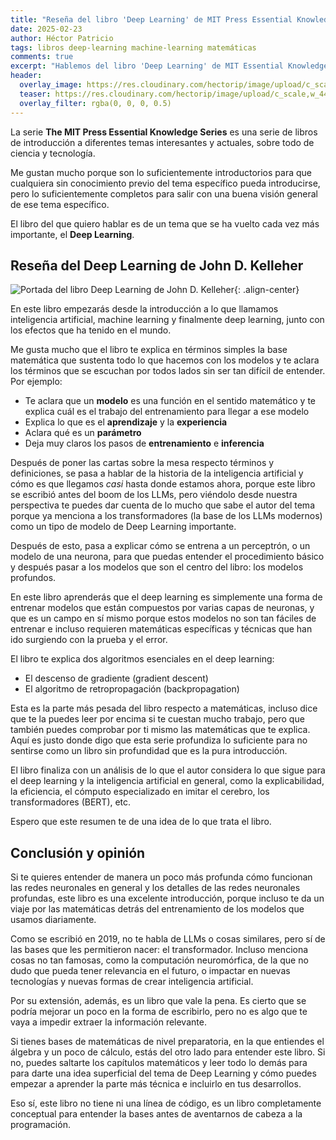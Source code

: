 ```yaml
---
title: "Reseña del libro 'Deep Learning' de MIT Press Essential Knowledge Series"
date: 2025-02-23
author: Héctor Patricio
tags: libros deep-learning machine-learning matemáticas
comments: true
excerpt: "Hablemos del libro 'Deep Learning' de MIT Essential Knowledge Series, una introducción suficiente al tema."
header:
  overlay_image: https://res.cloudinary.com/hectorip/image/upload/c_scale,w_1440/v1740316729/daniele-levis-pelusi-1UT5e8z0x-s-unsplash_o9pag2.jpg
  teaser: https://res.cloudinary.com/hectorip/image/upload/c_scale,w_440/v1740316729/daniele-levis-pelusi-1UT5e8z0x-s-unsplash_o9pag2.jpg
  overlay_filter: rgba(0, 0, 0, 0.5)
---
```


La serie **The MIT Press Essential Knowledge Series** es una serie de libros de introducción
a diferentes temas interesantes y actuales, sobre todo de ciencia y tecnología.

Me gustan mucho porque son lo suficientemente introductorios para que cualquiera
sin conocimiento previo del tema específico pueda introducirse, pero lo suficientemente
completos para salir con una buena visión general de ese tema específico.

El libro del que quiero hablar es de un tema que se ha vuelto cada vez más importante,
el **Deep Learning**.

## Reseña del Deep Learning de John D. Kelleher

![Portada del libro Deep Learning de John D. Kelleher](https://res.cloudinary.com/hectorip/image/upload/v1740318616/Deep_learning_csd5gy.jpg){: .align-center}

En este libro empezarás desde la introducción a lo que llamamos inteligencia artificial,
machine learning y finalmente deep learning, junto con los efectos que ha tenido en el mundo.

Me gusta mucho que el libro te explica en términos simples la base matemática que sustenta
todo lo que hacemos con los modelos y te aclara los términos que se escuchan por todos lados
sin ser tan difícil de entender. Por ejemplo:

- Te aclara que un **modelo** es una función en el sentido matemático y te explica cuál es el
trabajo del entrenamiento para llegar a ese modelo
- Explica lo que es el **aprendizaje** y la **experiencia**
- Aclara qué es un **parámetro**
- Deja muy claros los pasos de **entrenamiento** e **inferencia**

Después de poner las cartas sobre la mesa respecto términos y definiciones, se pasa a hablar
de la historia de la inteligencia artificial y cómo es que llegamos _casi_ hasta donde estamos
ahora, porque este libro se escribió antes del boom de los LLMs, pero viéndolo desde nuestra
perspectiva te puedes dar cuenta de lo mucho que sabe el autor del tema porque ya menciona
a los transformadores (la base de los LLMs modernos) como un tipo de modelo de Deep Learning importante.

Después de esto, pasa a explicar cómo se entrena a un perceptrón, o un modelo de una neurona,
para que puedas entender el procedimiento básico y después pasar a los modelos que son
el centro del libro: los modelos profundos.

En este libro aprenderás que el deep learning es simplemente una forma de entrenar modelos
que están compuestos por varias capas de neuronas, y que es un campo en sí mismo porque
estos modelos no son tan fáciles de entrenar e incluso requieren matemáticas específicas y
técnicas que han ido surgiendo con la prueba y el error.

El libro te explica dos algoritmos esenciales en el deep learning:

- El descenso de gradiente (gradient descent)
- El algoritmo de retropropagación (backpropagation)

Esta es la parte más pesada del libro respecto a matemáticas, incluso dice que te la puedes
leer por encima si te cuestan mucho trabajo, pero que también puedes comprobar por ti
mismo las matemáticas que te explica. Aquí es justo donde digo que esta serie profundiza
lo suficiente para no sentirse como un libro sin profundidad que es la pura introducción.

El libro finaliza con un análisis de lo que el autor considera lo que sigue para el deep learning
y la inteligencia artificial en general, como la explicabilidad, la eficiencia, el cómputo
especializado en imitar el cerebro, los transformadores (BERT), etc.

Espero que este resumen te de una idea de lo que trata el libro.

## Conclusión y opinión

Si te quieres entender de manera un poco más profunda cómo funcionan las redes
neuronales en general y los detalles de las redes neuronales profundas, este
libro es una excelente introducción, porque incluso te da un viaje por las matemáticas
detrás del entrenamiento de los modelos que usamos diariamente.

Como se escribió en 2019, no te habla de LLMs o cosas similares, pero sí de las
bases que les permitieron nacer: el transformador. Incluso menciona cosas no tan
famosas, como la computación neuromórfica, de la que no dudo que pueda
tener relevancia en el futuro, o impactar en nuevas tecnologías y nuevas formas
de crear inteligencia artificial.

Por su extensión, además, es un libro que vale la pena. Es cierto que se podría
mejorar un poco en la forma de escribirlo, pero no es algo que te vaya a impedir
extraer la información relevante.

Si tienes bases de matemáticas de nivel preparatoria, en la que entiendes el
álgebra y un poco de cálculo, estás del otro lado para entender este libro.
Si no, puedes saltarte los capítulos matemáticos y leer todo lo demás para
para darte una idea superficial del tema de Deep Learning y cómo puedes
empezar a aprender la parte más técnica e incluirlo en tus desarrollos.

Eso sí, este libro no tiene ni una línea de código, es un libro completamente
conceptual para entender la bases antes de aventarnos de cabeza a la programación.
